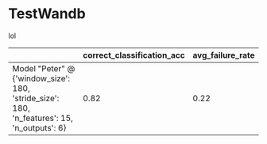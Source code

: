# TestWandb
lol



|   | correct_classification_acc | avg_failure_rate |
|-------------- | -------------- | -------------- | 
| Model "Peter" @ {'window_size': 180, 'stride_size': 180, 'n_features': 15, 'n_outputs': 6} | 0.82 | 0.22 | 


